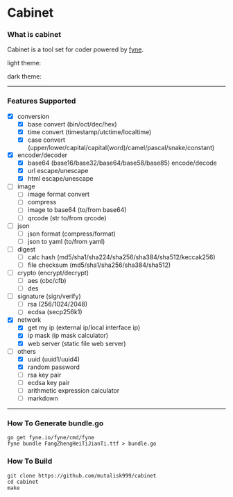 # Cabinet

### What is cabinet

Cabinet is a tool set for coder powered by [fyne](https://github.com/fyne-io/fyne).

light theme:
[](https://github.com/mutalisk999/cabinet/blob/main/assets/light.png)

dark theme:
[](https://github.com/mutalisk999/cabinet/blob/main/assets/dark.png)


---

### Features Supported

- [x] conversion
    - [x] base convert (bin/oct/dec/hex)
    - [x] time convert (timestamp/utctime/localtime)
    - [x] case convert (upper/lower/capital/capital(word)/camel/pascal/snake/constant)

- [x] encoder/decoder
    - [x] base64 (base16/base32/base64/base58/base85) encode/decode
    - [x] url escape/unescape
    - [x] html escape/unescape

- [ ] image
    - [ ] image format convert
    - [ ] compress
    - [ ] image to base64 (to/from base64)
    - [ ] qrcode (str to/from qrcode)

- [ ] json
    - [ ] json format (compress/format)
    - [ ] json to yaml (to/from yaml)

- [ ] digest
    - [ ] calc hash (md5/sha1/sha224/sha256/sha384/sha512/keccak256)
    - [ ] file checksum (md5/sha1/sha256/sha384/sha512)

- [ ] crypto (encrypt/decrypt)
    - [ ] aes (cbc/cfb)
    - [ ] des

- [ ] signature (sign/verify)
    - [ ] rsa (256/1024/2048)
    - [ ] ecdsa (secp256k1)

- [x] network
    - [x] get my ip (external ip/local interface ip)
    - [x] ip mask (ip mask calculator)
    - [x] web server (static file web server)

- [ ] others
    - [x] uuid (uuid1/uuid4)
    - [x] random password
    - [ ] rsa key pair
    - [ ] ecdsa key pair
    - [ ] arithmetic expression calculator
    - [ ] markdown

---

### How To Generate bundle.go

```
go get fyne.io/fyne/cmd/fyne
fyne bundle FangZhengHeiTiJianTi.ttf > bundle.go
```

### How To Build

```
git clone https://github.com/mutalisk999/cabinet
cd cabinet
make
```
